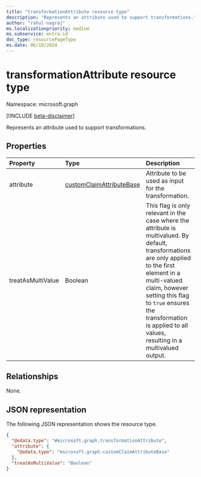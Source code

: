 ```yaml
---
title: "transformationAttribute resource type"
description: "Represents an attribute used to support transformations."
author: "rahul-nagraj"
ms.localizationpriority: medium
ms.subservice: entra-id
doc_type: resourcePageType
ms.date: 06/10/2024
---
```


# transformationAttribute resource type

Namespace: microsoft.graph

[!INCLUDE [beta-disclaimer](../../includes/beta-disclaimer.md)]

Represents an attribute used to support transformations.

## Properties
|Property|Type|Description|
|:---|:---|:---|
|attribute|[customClaimAttributeBase](../resources/customclaimattributebase.md)|Attribute to be used as input for the transformation.|
|treatAsMultiValue|Boolean|This flag is only relevant in the case where the attribute is multivalued. By default, transformations are only applied to the first element in a multi-valued claim, however setting this flag to `true` ensures the transformation is applied to all values, resulting in a multivalued output.|

## Relationships
None.

## JSON representation
The following JSON representation shows the resource type.
<!-- {
  "blockType": "resource",
  "@odata.type": "microsoft.graph.transformationAttribute"
}
-->
``` json
{
  "@odata.type": "#microsoft.graph.transformationAttribute",
  "attribute": {
    "@odata.type": "microsoft.graph.customClaimAttributeBase"
  },
  "treatAsMultiValue": "Boolean"
}
```

